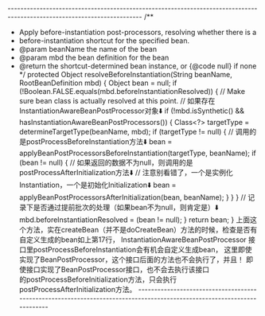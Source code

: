 ﻿------------------------------------------------------------------------------------------------------------------------﻿
/**
 * Apply before-instantiation post-processors, resolving whether there is a
 * before-instantiation shortcut for the specified bean.
 * @param beanName the name of the bean
 * @param mbd the bean definition for the bean
 * @return the shortcut-determined bean instance, or {@code null} if none
 */
protected Object resolveBeforeInstantiation(String beanName, RootBeanDefinition mbd) {
   Object bean = null;
   if (!Boolean.FALSE.equals(mbd.beforeInstantiationResolved)) {
      // Make sure bean class is actually resolved at this point.
     // 如果存在InstantiationAwareBeanPostProcessor对象⬇️
      if (!mbd.isSynthetic() && hasInstantiationAwareBeanPostProcessors()) {
         Class<?> targetType = determineTargetType(beanName, mbd);
         if (targetType != null) {
// 调用的是postProcessBeforeInstantiation方法⬇️
            bean = applyBeanPostProcessorsBeforeInstantiation(targetType, beanName);
            if (bean != null) {
                 // 如果返回的数据不为null，则调用的是postProcessAfterInitialization方法⬇️
                 // 注意别看错了，一个是实例化Instantiation，一个是初始化Initialization⬇️
               bean = applyBeanPostProcessorsAfterInitialization(bean, beanName);
            }
         }
      }
        // 记录下是否通过提前批次的处理（如果bean不为null，则肯定是）⬇️
      mbd.beforeInstantiationResolved = (bean != null);
   }
   return bean;
}
上面这个方法，实在createBean（并不是doCreateBean）方法的时候，检查是否有自定义生成的bean如上第17行，
﻿InstantiationAwareBeanPostProcessor 接口里﻿postProcessBeforeInstantiation会有机会自定义生成bean，
这里即使实现了BeanPostProcessor，这个接口后面的方法也不会执行了，并且！
即使接口实现了BeanPostProcessor接口，也不会去执行该接口的﻿postProcessBeforeInitialization方法，只会执行
﻿postProcessAfterInitialization方法。
------------------------------------------------------------------------------------------------------------------------﻿
